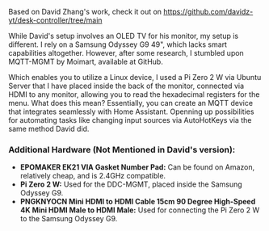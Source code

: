 Based on David Zhang's work, check it out on https://github.com/davidz-yt/desk-controller/tree/main

While David's setup involves an OLED TV for his monitor, my setup is different. I rely on a Samsung Odyssey G9 49", which lacks smart capabilities altogether. However, after some research, I stumbled upon MQTT-MGMT by Moimart, available at GitHub.

Which enables you to utilize a Linux device, I used a Pi Zero 2 W via Ubuntu Server that I have placed inside the back of the monitor, connected via HDMI to any monitor, allowing you to read the hexadecimal registers for the menu. What does this mean? Essentially, you can create an MQTT device that integrates seamlessly with Home Assistant. Openning up possibilities for automating tasks like changing input sources via AutoHotKeys via the same method David did.

### Additional Hardware (Not Mentioned in David's version):
- **EPOMAKER EK21 VIA Gasket Number Pad:** Can be found on Amazon, relatively cheap, and is 2.4GHz compatible.
- **Pi Zero 2 W:** Used for the DDC-MGMT, placed inside the Samsung Odyssey G9.
- **PNGKNYOCN Mini HDMI to HDMI Cable 15cm 90 Degree High-Speed 4K Mini HDMI Male to HDMI Male:** Used for connecting the Pi Zero 2 W to the Samsung Odyssey G9.
